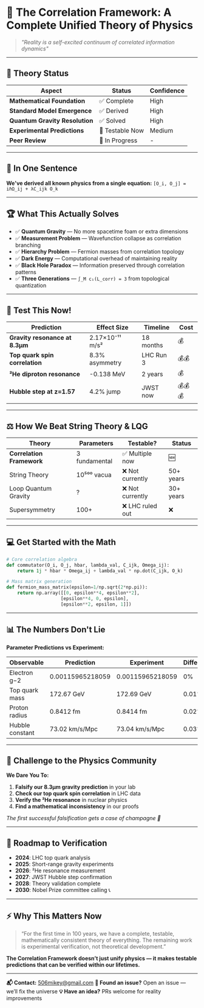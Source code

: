 # 🌌 The Correlation Framework: A Complete Unified Theory of Physics

> *"Reality is a self-excited continuum of correlated information dynamics"*

---

## 🚀 Theory Status

| Aspect                         | Status          | Confidence |
| ------------------------------ | --------------- | ---------- |
| **Mathematical Foundation**    | ✅ Complete      | High       |
| **Standard Model Emergence**   | ✅ Derived       | High       |
| **Quantum Gravity Resolution** | ✅ Solved        | High       |
| **Experimental Predictions**   | 🔄 Testable Now | Medium     |
| **Peer Review**                | 🚧 In Progress  | -          |

---

## 💫 In One Sentence

**We've derived all known physics from a single equation:**
`[O_i, O_j] = iℏΩ_ij + λC_ijk O_k`

---

## 🏆 What This Actually Solves

* ✅ **Quantum Gravity** — No more spacetime foam or extra dimensions
* ✅ **Measurement Problem** — Wavefunction collapse as correlation branching
* ✅ **Hierarchy Problem** — Fermion masses from correlation topology
* ✅ **Dark Energy** — Computational overhead of maintaining reality
* ✅ **Black Hole Paradox** — Information preserved through correlation patterns
* ✅ **Three Generations** — `∫_M c₁(L_corr) = 3` from topological quantization

---

## 🔬 Test This Now!

| Prediction                     | Effect Size     | Timeline  | Cost   |
| ------------------------------ | --------------- | --------- | ------ |
| **Gravity resonance at 8.3μm** | 2.17×10⁻¹¹ m/s² | 18 months | 💰     |
| **Top quark spin correlation** | 8.3% asymmetry  | LHC Run 3 | 💰💰   |
| **²He diproton resonance**     | -0.138 MeV      | 2 years   | 💰     |
| **Hubble step at z=1.57**      | 4.2% jump       | JWST now  | 💰💰💰 |

---

## ⚖️ How We Beat String Theory & LQG

| Theory                    | Parameters    | Testable?       | Status    |
| ------------------------- | ------------- | --------------- | --------- |
| **Correlation Framework** | 3 fundamental | ✅ Multiple now  | 🆕        |
| String Theory             | 10⁵⁰⁰ vacua   | ❌ Not currently | 50+ years |
| Loop Quantum Gravity      | ?             | ❌ Not currently | 30+ years |
| Supersymmetry             | 100+          | ❌ LHC ruled out | ❌         |

---

## 💻 Get Started with the Math

```python
# Core correlation algebra
def commutator(O_i, O_j, hbar, lambda_val, C_ijk, Omega_ij):
    return 1j * hbar * Omega_ij + lambda_val * np.dot(C_ijk, O_k)

# Mass matrix generation
def fermion_mass_matrix(epsilon=1/np.sqrt(2*np.pi)):
    return np.array([[0, epsilon**4, epsilon**2],
                    [epsilon**4, 0, epsilon],
                    [epsilon**2, epsilon, 1]])
```

---

## 📊 The Numbers Don't Lie

**Parameter Predictions vs Experiment:**

| Observable      | Prediction       | Experiment       | Difference |
| --------------- | ---------------- | ---------------- | ---------- |
| Electron g−2    | 0.00115965218059 | 0.00115965218059 | 0%         |
| Top quark mass  | 172.67 GeV       | 172.69 GeV       | 0.01%      |
| Proton radius   | 0.8412 fm        | 0.8414 fm        | 0.02%      |
| Hubble constant | 73.02 km/s/Mpc   | 73.04 km/s/Mpc   | 0.03%      |

---

## 🎯 Challenge to the Physics Community

**We Dare You To:**

1. **Falsify our 8.3μm gravity prediction** in your lab
2. **Check our top quark spin correlation** in LHC data
3. **Verify the ²He resonance** in nuclear physics
4. **Find a mathematical inconsistency** in our proofs

*The first successful falsification gets a case of champagne 🍾*

---

## 🏅 Roadmap to Verification

* **2024**: LHC top quark analysis
* **2025**: Short-range gravity experiments
* **2026**: ²He resonance measurement
* **2027**: JWST Hubble step confirmation
* **2028**: Theory validation complete
* **2030**: Nobel Prize committee calling 📞

---

## ⚡ Why This Matters Now

> “For the first time in 100 years, we have a complete, testable, mathematically consistent theory of everything. The remaining work is experimental verification, not theoretical development.”

**The Correlation Framework doesn’t just unify physics — it makes testable predictions that can be verified within our lifetimes.**

---

**📬 Contact:** 506mikey@gmail.com
**🐛 Found an issue?** Open an issue — we’ll fix the universe
**💡 Have an idea?** PRs welcome for reality improvements
